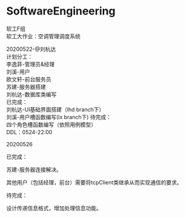 # SoftwareEngineering
软工F组  
软工大作业：空调管理调度系统  

20200522-@刘杭达  
计划分工：  
李逸菲-管理员&经理  
刘溪-用户  
欧文轩-前台服务员  
苏建-服务器搭建  
刘杭达-数据库类编写  
已完成：  
刘杭达-UI基础界面搭建（lhd branch下）  
刘溪-用户槽函数编写(lx branch下)
待完成：  
四个角色槽函数编写（依照用例模型）  
DDL：0524-22:00  

20200526

已完成：

苏建-服务器连接解决。

其他用户（包括经理，前台）需要将tcpClient类继承从而实现通信的要求。

待完成：

设计传递信息格式，增加处理信息功能。
